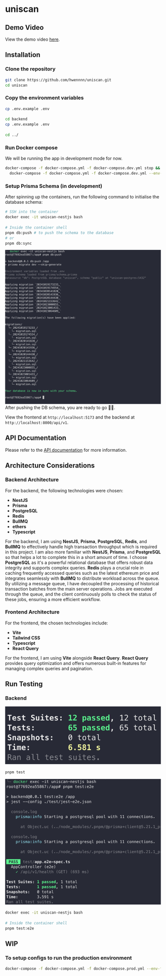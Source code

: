 # uniscan

## Demo Video

View the demo video [here](https://youtu.be/Llf3kSnb6PY).

## Installation

### Clone the repository

```bash
git clone https://github.com/hwennnn/uniscan.git
cd uniscan
```

### Copy the environment variables

```bash
cp .env.example .env

cd backend
cp .env.example .env

cd ../
```

### Run Docker compose

We will be running the app in development mode for now.

```bash
docker-compose -f docker-compose.yml -f docker-compose.dev.yml stop && \ 
  docker-compose -f docker-compose.yml -f docker-compose.dev.yml --env-file .env up --build
```

### Setup Prisma Schema (in development)

After spinning up the containers, run the following command to initialise the database schema:

```bash
# SSH into the container
docker exec -it uniscan-nestjs bash

# Inside the container shell
pnpm db:push # to push the schema to the database
# or
pnpm db:sync
```

![Push DB schema](docs/push-schema.png)
After pushing the DB schema, you are ready to go 🎉🎉.

View the frontend at `http://localhost:5173` and the backend at `http://localhost:8000/api/v1`.

## API Documentation

Please refer to the [API documentation](docs/API_DOCUMENTATION.md) for more information.

## Architecture Considerations

### Backend Architecture

For the backend, the following technologies were chosen:

- **NestJS**
- **Prisma**
- **PostgreSQL**
- **Redis**
- **BullMQ**
- **ethers**
- **Typescript**
  
For the backend, I am using **NestJS**, **Prisma**, **PostgreSQL**, **Redis**, and **BullMQ** to effectively handle high transaction throughput which is required in this project. I am also more familiar with **NestJS**, **Prisma**, and **PostgreSQL** so that helps a lot to complete this in a short amount of time. I choose **PostgreSQL** as it's a powerful relational database that offers robust data integrity and supports complex queries. **Redis** plays a crucial role in caching frequently accessed queries such as the latest ethereum price and integrates seamlessly with **BullMQ** to distribute workload across the queue. By utilizing a message queue, I have decoupled the processing of historical transaction batches from the main server operations. Jobs are executed through the queue, and the client continuously polls to check the status of these jobs, ensuring a more efficient workflow.

### Frontend Architecture

For the frontend, the chosen technologies include:

- **Vite**
- **Tailwind CSS**
- **Typescript**
- **React Query**

For the frontend, I am using **Vite** alongside **React Query**. **React Query** provides query optimization and offers numerous built-in features for managing complex queries and pagination.

## Run Testing

### Backend

![test](docs/test.png)

```bash
pnpm test
```

![e2e test](docs/test-e2e.png)

```bash
docker exec -it uniscan-nestjs bash

# Inside the container shell
pnpm test:e2e
```

## WIP

### To setup configs to run the production environment

```bash
docker-compose -f docker-compose.yml -f docker-compose.prod.yml --env-file .env up --build
```

